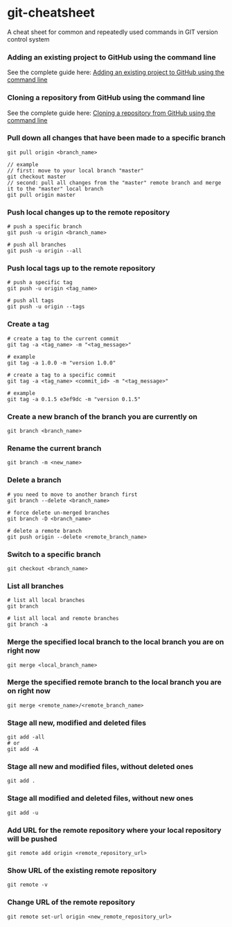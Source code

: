 # git-cheatsheet
A cheat sheet for common and repeatedly used commands in GIT version control system

### Adding an existing project to GitHub using the command line
See the complete guide here: [Adding an existing project to GitHub using the command line](https://help.github.com/articles/adding-an-existing-project-to-github-using-the-command-line/)


### Cloning a repository from GitHub using the command line
See the complete guide here: [Cloning a repository from GitHub using the command line](https://help.github.com/articles/cloning-a-repository)


### Pull down all changes that have been made to a specific branch
```
git pull origin <branch_name>

// example
// first: move to your local branch "master"
git checkout master
// second: pull all changes from the "master" remote branch and merge it to the "master" local branch
git pull origin master
```


### Push local changes up to the remote repository
```
# push a specific branch
git push -u origin <branch_name>

# push all branches
git push -u origin --all
```


### Push local tags up to the remote repository
```
# push a specific tag
git push -u origin <tag_name>

# push all tags
git push -u origin --tags
```


### Create a tag
```
# create a tag to the current commit
git tag -a <tag_name> -m "<tag_message>"

# example
git tag -a 1.0.0 -m "version 1.0.0"

# create a tag to a specific commit
git tag -a <tag_name> <commit_id> -m "<tag_message>"

# example
git tag -a 0.1.5 e3ef9dc -m "version 0.1.5"
```


### Create a new branch of the branch you are currently on
```
git branch <branch_name>
```


### Rename the current branch
```
git branch -m <new_name>
```


### Delete a branch
```
# you need to move to another branch first
git branch --delete <branch_name>

# force delete un-merged branches
git branch -D <branch_name>

# delete a remote branch
git push origin --delete <remote_branch_name>
```


### Switch to a specific branch
```
git checkout <branch_name>
```


### List all branches
```
# list all local branches
git branch

# list all local and remote branches
git branch -a
```


### Merge the specified local branch to the local branch you are on right now
```
git merge <local_branch_name>
```


### Merge the specified remote branch to the local branch you are on right now
```
git merge <remote_name>/<remote_branch_name>
```


### Stage all new, modified and deleted files
```
git add -all
# or
git add -A
```


### Stage all new and modified files, without deleted ones
```
git add .
```


### Stage all modified and deleted files, without new ones
```
git add -u
```


### Add URL for the remote repository where your local repository will be pushed
```
git remote add origin <remote_repository_url>
```


### Show URL of the existing remote repository
```
git remote -v
```


### Change URL of the remote repository
```
git remote set-url origin <new_remote_repository_url>
```



